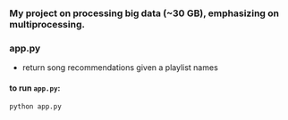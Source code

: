 ### My project on processing big data (~30 GB), emphasizing on multiprocessing.

### app.py
- return song recommendations given a playlist names

#### to run `app.py`:
```bash
python app.py
```